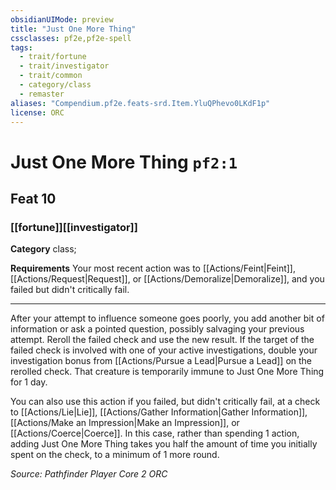 ```yaml
---
obsidianUIMode: preview
title: "Just One More Thing"
cssclasses: pf2e,pf2e-spell
tags:
  - trait/fortune
  - trait/investigator
  - trait/common
  - category/class
  - remaster
aliases: "Compendium.pf2e.feats-srd.Item.YluQPhevo0LKdF1p"
license: ORC
---
```

# Just One More Thing `pf2:1`
## Feat 10
### [[fortune]][[investigator]]

**Category** class; 




**Requirements** Your most recent action was to [[Actions/Feint|Feint]], [[Actions/Request|Request]], or [[Actions/Demoralize|Demoralize]], and you failed but didn't critically fail.

* * *

After your attempt to influence someone goes poorly, you add another bit of information or ask a pointed question, possibly salvaging your previous attempt. Reroll the failed check and use the new result. If the target of the failed check is involved with one of your active investigations, double your investigation bonus from [[Actions/Pursue a Lead|Pursue a Lead]] on the rerolled check. That creature is temporarily immune to Just One More Thing for 1 day.

You can also use this action if you failed, but didn't critically fail, at a check to [[Actions/Lie|Lie]], [[Actions/Gather Information|Gather Information]], [[Actions/Make an Impression|Make an Impression]], or [[Actions/Coerce|Coerce]]. In this case, rather than spending 1 action, adding Just One More Thing takes you half the amount of time you initially spent on the check, to a minimum of 1 more round.

*Source: Pathfinder Player Core 2*
*ORC*